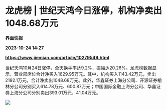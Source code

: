 # 龙虎榜 | 世纪天鸿今日涨停，机构净卖出1048.68万元
**界面快报**

**2023-10-24 14:27**

**https://www.jiemian.com/article/10279549.html**

世纪天鸿10月24日涨停，全天换手率达9.2%，振幅达20.26%。龙虎榜数据显示，营业部席位合计净买入1629.95万元。其中，机构买入1143.42万元，卖出2192.1万元，合计净卖出1048.68万元。此外，华鑫证券上海分公司、开源证券榆林分公司分别买入614.78万元、600.87万元；中国国际金融上海分公司、华鑫证券上海分公司分别卖出393.01万元、41.04万元。

![](https://img3.jiemian.com/101/original/20231024/169815723898258600_a700xH.png)